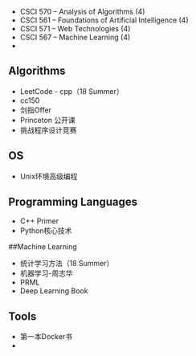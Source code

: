 - CSCI 570 – Analysis of Algorithms (4)
- CSCI 561 – Foundations of Artificial Intelligence (4)
- CSCI 571 – Web Technologies (4)
- CSCI 567 – Machine Learning (4)
- 



## Algorithms

* LeetCode - cpp（18 Summer）
* cc150
* 剑指Offer
* Princeton 公开课
* 挑战程序设计竞赛

## OS

* Unix环境高级编程



## Programming Languages

* C++ Primer
* Python核心技术



##Machine Learning

* 统计学习方法（18 Summer）
* 机器学习-周志华
* PRML
* Deep Learning Book



## Tools

* 第一本Docker书
* 